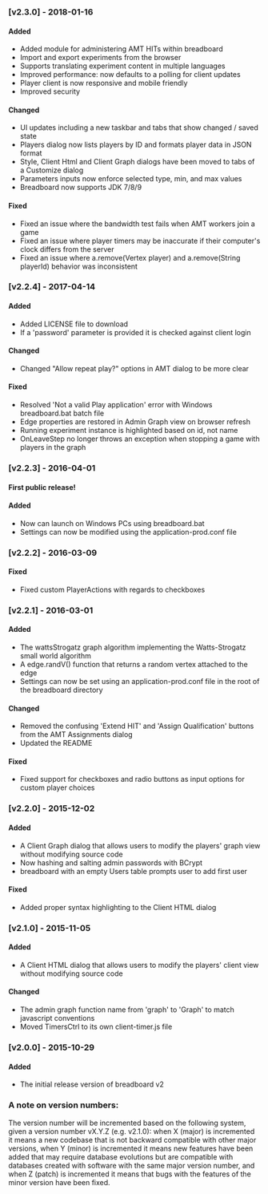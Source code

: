 ### [v2.3.0] - 2018-01-16
#### Added
- Added module for administering AMT HITs within breadboard
- Import and export experiments from the browser
- Supports translating experiment content in multiple languages
- Improved performance: now defaults to a polling for client updates
- Player client is now responsive and mobile friendly
- Improved security

#### Changed
- UI updates including a new taskbar and tabs that show changed / saved state
- Players dialog now lists players by ID and formats player data in JSON format 
- Style, Client Html and Client Graph dialogs have been moved to tabs of a Customize dialog
- Parameters inputs now enforce selected type, min, and max values
- Breadboard now supports JDK 7/8/9

#### Fixed
- Fixed an issue where the bandwidth test fails when AMT workers join a game
- Fixed an issue where player timers may be inaccurate if their computer's clock differs from the server
- Fixed an issue where a.remove(Vertex player) and a.remove(String playerId) behavior was inconsistent

### [v2.2.4] - 2017-04-14 
#### Added 
- Added LICENSE file to download
- If a 'password' parameter is provided it is checked against client login

#### Changed
- Changed "Allow repeat play?" options in AMT dialog to be more clear 

#### Fixed 
- Resolved 'Not a valid Play application' error with Windows breadboard.bat batch file
- Edge properties are restored in Admin Graph view on browser refresh
- Running experiment instance is highlighted based on id, not name
- OnLeaveStep no longer throws an exception when stopping a game with players
in the graph

### [v2.2.3] - 2016-04-01
#### First public release!
#### Added 
- Now can launch on Windows PCs using breadboard.bat 
- Settings can now be modified using the application-prod.conf file 

### [v2.2.2] - 2016-03-09
#### Fixed 
- Fixed custom PlayerActions with regards to checkboxes

### [v2.2.1] - 2016-03-01
#### Added
- The wattsStrogatz graph algorithm implementing the Watts-Strogatz small world algorithm
- A edge.randV() function that returns a random vertex attached to the edge
- Settings can now be set using an application-prod.conf file in the root of the breadboard directory

#### Changed
- Removed the confusing 'Extend HIT' and 'Assign Qualification' buttons from the AMT Assignments dialog
- Updated the README

#### Fixed 
- Fixed support for checkboxes and radio buttons as input options for custom player choices

### [v2.2.0] - 2015-12-02
#### Added 
- A Client Graph dialog that allows users to modify the players' graph view without modifying source code
- Now hashing and salting admin passwords with BCrypt
- breadboard with an empty Users table prompts user to add first user 

#### Fixed 
- Added proper syntax highlighting to the Client HTML dialog

### [v2.1.0] - 2015-11-05
#### Added 
- A Client HTML dialog that allows users to modify the players' client view without modifying source code

#### Changed
- The admin graph function name from 'graph' to 'Graph' to match javascript conventions
- Moved TimersCtrl to its own client-timer.js file
 
### [v2.0.0] - 2015-10-29
#### Added
- The initial release version of breadboard v2

### A note on version numbers:
The version number will be incremented based on the following system, given a version number vX.Y.Z (e.g. v2.1.0): when
X (major) is incremented it means a new codebase that is not backward compatible with other major versions, when Y 
(minor) is incremented it means new features have been added that may require database evolutions but are compatible 
with databases created with software with the same major version number, and when Z (patch) is incremented it means
 that bugs with the features of the minor version have been fixed.
